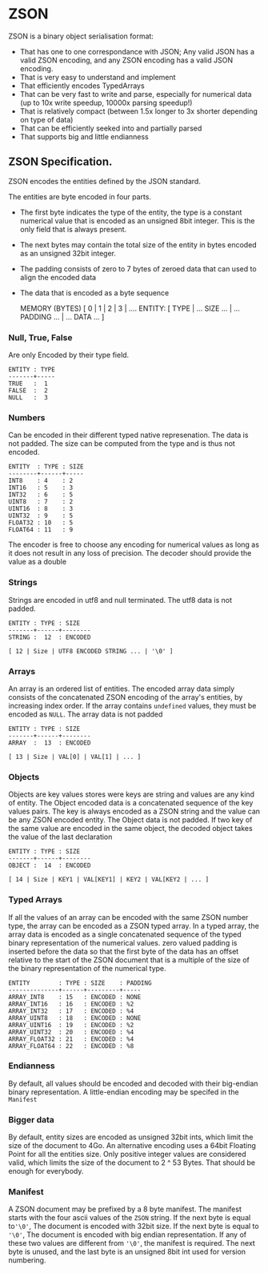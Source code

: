 # ZSON

ZSON is a binary object serialisation format:

 - That has one to one correspondance with JSON; Any valid JSON
   has a valid ZSON encoding, and any ZSON encoding has a valid JSON
   encoding.
 - That is very easy to understand and implement
 - That efficiently encodes TypedArrays
 - That can be very fast to write and parse, especially for numerical data
   (up to 10x write speedup, 10000x parsing speedup!)
 - That is relatively compact (between 1.5x longer to 3x shorter depending
   on type of data)
 - That can be efficiently seeked into and partially parsed 
 - That supports big and little endianness

## ZSON Specification.

ZSON encodes the entities defined by the JSON standard.

The entities are byte encoded in four parts.
   
  - The first byte indicates the type of the entity, the type is a
    constant numerical value that is encoded as an unsigned 8bit integer. This is the
    only field that is always present.
  - The next bytes may contain the total size of the entity in bytes encoded as
    an unsigned 32bit integer.
  - The padding consists of zero to 7 bytes of zeroed data that can used to
    align the encoded data
  - The data that is encoded as a byte sequence


    MEMORY (BYTES)
    [    0   |    1    |    2    |    3    |  ....
    ENTITY:
    [ TYPE   |  ... SIZE ...     |   ... PADDING ...  |  ...  DATA  ...  ]

### Null, True, False

Are only Encoded by their type field.
    
    ENTITY : TYPE
    -------+-----
    TRUE   :  1
    FALSE  :  2
    NULL   :  3

### Numbers

Can be encoded in their different typed native represenation. The data is not 
padded. The size can be computed from the type and is thus not encoded.

    ENTITY  : TYPE : SIZE
    --------+------+-----
    INT8    : 4    : 2
    INT16   : 5    : 3
    INT32   : 6    : 5
    UINT8   : 7    : 2
    UINT16  : 8    : 3
    UINT32  : 9    : 5
    FLOAT32 : 10   : 5
    FLOAT64 : 11   : 9

The encoder is free to choose any encoding for numerical values as long as it does
not result in any loss of precision. The decoder should provide the value as a
double

### Strings

Strings are encoded in utf8 and null terminated. The utf8 data is not padded.

    ENTITY : TYPE : SIZE
    -------+------+--------
    STRING :  12  : ENCODED

    [ 12 | Size | UTF8 ENCODED STRING ... | '\0' ]

### Arrays

An array is an ordered list of entities. The encoded array data simply consists of
the concatenated ZSON encoding of the array's entities, by increasing index order. If the array
contains `undefined` values, they must be encoded as `NULL`. The array data is not padded

    ENTITY : TYPE : SIZE
    -------+------+--------
    ARRAY  :  13  : ENCODED

    [ 13 | Size | VAL[0] | VAL[1] | ... ]
    
### Objects
Objects are key values stores were keys are string and values are any kind of entity. 
The Object encoded data is a concatenated sequence of the key values pairs. The key is
always encoded as a ZSON string and the value can be any ZSON encoded entity. The
Object data is not padded. If two key of the same value are encoded in the same object,
the decoded object takes the value of the last declaration

    ENTITY : TYPE : SIZE
    -------+------+--------
    OBJECT :  14  : ENCODED

    [ 14 | Size | KEY1 | VAL[KEY1] | KEY2 | VAL[KEY2 | ... ]

### Typed Arrays
If all the values of an array can be encoded with the same ZSON number type, the array
can be encoded as a ZSON typed array. In a typed array, the array data is encoded as a 
single concatenated sequence of the typed binary representation of the numerical values.
zero valued padding is inserted before the data so that the first byte of the data has
an offset relative to the start of the ZSON document that is a multiple of the size of the
binary representation of the numerical type. 

    ENTITY        : TYPE : SIZE    : PADDING
    --------------+------+---------+-----
    ARRAY_INT8    : 15   : ENCODED : NONE
    ARRAY_INT16   : 16   : ENCODED : %2
    ARRAY_INT32   : 17   : ENCODED : %4
    ARRAY_UINT8   : 18   : ENCODED : NONE
    ARRAY_UINT16  : 19   : ENCODED : %2
    ARRAY_UINT32  : 20   : ENCODED : %4
    ARRAY_FLOAT32 : 21   : ENCODED : %4
    ARRAY_FLOAT64 : 22   : ENCODED : %8

### Endianness

By default, all values should be encoded and decoded with their 
big-endian binary representation. A little-endian encoding may be
specifed in the `Manifest`

### Bigger data

By default, entity sizes are encoded as unsigned 32bit ints, which limit
the size of the document to 4Go. An alternative encoding uses a 64bit 
Floating Point for all the entities size. Only positive integer values are
considered valid, which limits the size of the document to 2 ^ 53 Bytes.
That should be enough for everybody. 

### Manifest

A ZSON document may be prefixed by a 8 byte manifest. The manifest
starts with the four ascii values of the `ZSON` 
string. If the next byte is equal to`'\0'`, The document is
encoded with 32bit  size. If the next byte is equal to `'\0'`,
The document is encoded with big endian representation. If any
of these two values are different from `'\0'`, the manifest is required. The next byte
is unused, and the last byte is an unsigned 8bit int used for version 
numbering. 

